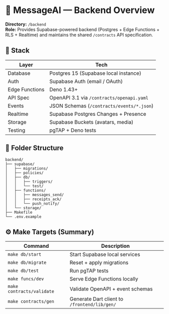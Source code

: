 # 🧭 MessageAI — Backend Overview

**Directory:** `/backend`  
**Role:** Provides Supabase-powered backend (Postgres + Edge Functions + RLS + Realtime) and maintains the shared `/contracts` API specification.

## 🔧 Stack

| Layer | Tech |
|-------|------|
| Database | Postgres 15 (Supabase local instance) |
| Auth | Supabase Auth (email / OAuth) |
| Edge Functions | Deno 1.43+ |
| API Spec | OpenAPI 3.1 via `/contracts/openapi.yaml` |
| Events | JSON Schemas (`/contracts/events/*.json`) |
| Realtime | Supabase Postgres Changes + Presence |
| Storage | Supabase Buckets (avatars, media) |
| Testing | pgTAP + Deno tests |

## 📁 Folder Structure

```
backend/
├── supabase/
│   ├── migrations/
│   ├── policies/
│   ├── db/
│   │   ├── triggers/
│   │   └── test/
│   ├── functions/
│   │   ├── messages_send/
│   │   ├── receipts_ack/
│   │   └── push_notify/
│   └── storage/
├── Makefile
└── .env.example
```

## ⚙️ Make Targets (Summary)

| Command | Description |
|----------|--------------|
| `make db/start` | Start Supabase local services |
| `make db/migrate` | Reset + apply migrations |
| `make db/test` | Run pgTAP tests |
| `make funcs/dev` | Serve Edge Functions locally |
| `make contracts/validate` | Validate OpenAPI + event schemas |
| `make contracts/gen` | Generate Dart client to `/frontend/lib/gen/` |
